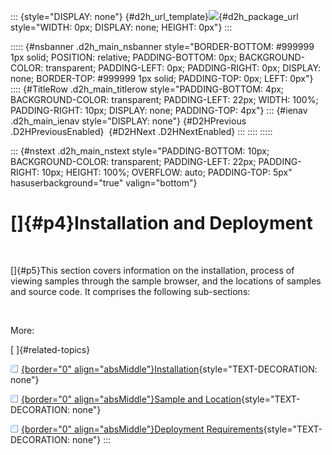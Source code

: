 ::: {style="DISPLAY: none"}
[](ms-xhelp:///?Id=d2h_url_template){#d2h_url_template}![](!package_url!){#d2h_package_url style="WIDTH: 0px; DISPLAY: none; HEIGHT: 0px"}
:::

::::: {#nsbanner .d2h_main_nsbanner style="BORDER-BOTTOM: #999999 1px solid; POSITION: relative; PADDING-BOTTOM: 0px; BACKGROUND-COLOR: transparent; PADDING-LEFT: 0px; PADDING-RIGHT: 0px; DISPLAY: none; BORDER-TOP: #999999 1px solid; PADDING-TOP: 0px; LEFT: 0px"}
:::: {#TitleRow .d2h_main_titlerow style="PADDING-BOTTOM: 4px; BACKGROUND-COLOR: transparent; PADDING-LEFT: 22px; WIDTH: 100%; PADDING-RIGHT: 10px; DISPLAY: none; PADDING-TOP: 4px"}
::: {#ienav .d2h_main_ienav style="DISPLAY: none"}
[](ms-xhelp:///?Id=e350dfc6-97bb-4fa4-b1f1-a4e4b7f6740f){#D2HPrevious .D2HPreviousEnabled}  [](ms-xhelp:///?Id=0fd54743-ca87-4ac8-8be2-d0bf5807b792){#D2HNext .D2HNextEnabled}
:::
::::
:::::

::: {#nstext .d2h_main_nstext style="PADDING-BOTTOM: 10px; BACKGROUND-COLOR: transparent; PADDING-LEFT: 22px; PADDING-RIGHT: 10px; HEIGHT: 100%; OVERFLOW: auto; PADDING-TOP: 5px" hasuserbackground="true" valign="bottom"}
# []{#p4}Installation and Deployment

 

[]{#p5}This section covers information on the installation, process of viewing samples through the sample browser, and the locations of samples and source code. It comprises the following sub-sections:

 

More:

[ ]{#related-topics}

[![](../button.gif){border="0" align="absMiddle"}Installation](ms-xhelp:///?Id=0fd54743-ca87-4ac8-8be2-d0bf5807b792){style="TEXT-DECORATION: none"}

[![](../button.gif){border="0" align="absMiddle"}Sample and Location](ms-xhelp:///?Id=73f03c5d-fccc-4e64-88ff-42f4a99c4d01){style="TEXT-DECORATION: none"}

[![](../button.gif){border="0" align="absMiddle"}Deployment Requirements](ms-xhelp:///?Id=562f1d50-95f9-4d29-ac5e-12d4e88d768f){style="TEXT-DECORATION: none"}
:::
